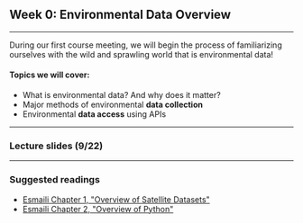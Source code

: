 ## Week 0: Environmental Data Overview 
--------------

During our first course meeting, we will begin the process of familiarizing ourselves with the wild and sprawling world that is environmental data!

#### Topics we will cover:
* What is environmental data? And why does it matter?
* Major methods of environmental __data collection__
* Environmental __data access__ using APIs


-----------------
### Lecture slides (9/22)

-----------------
### Suggested readings
*  [Esmaili Chapter 1, "Overview of Satellite Datasets"](https://agupubs.onlinelibrary.wiley.com/doi/epdf/10.1002/9781119606925.ch1)
*  [Esmaili Chapter 2, "Overview of Python"](https://agupubs.onlinelibrary.wiley.com/doi/epdf/10.1002/9781119606925.ch2)


